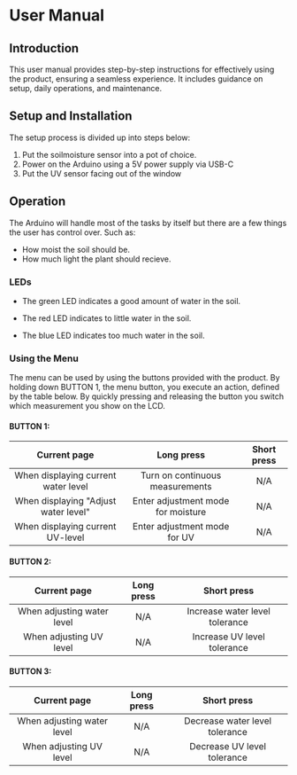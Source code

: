 # User Manual

## Introduction

This user manual provides step-by-step instructions for effectively using the product, ensuring a seamless experience. It includes guidance on setup, daily operations, and maintenance.

## Setup and Installation

The setup process is divided up into steps below:

1. Put the soilmoisture sensor into a pot of choice.
2. Power on the Arduino using a 5V power supply via USB-C
3. Put the UV sensor facing out of the window

## Operation

The Arduino will handle most of the tasks by itself but there are a few things the user has control over. Such as:

- How moist the soil should be.
- How much light the plant should recieve.

### LEDs

- The green LED indicates a good amount of water in the soil.

- The red LED indicates to little water in the soil.

- The blue LED indicates too much water in the soil.

### Using the Menu

The menu can be used by using the buttons provided with the product. By holding down BUTTON 1, the menu button, you execute an action, defined by the table below. By quickly pressing and releasing the button you switch which measurement you show on the LCD.

#### BUTTON 1:

| Current page |  **Long press**  | **Short press** |
|  :-:   | :-: | :-: |
| When displaying current water level | Turn on continuous measurements |  N/A
| When displaying "Adjust water level" | Enter adjustment mode for moisture |  N/A
| When displaying current UV-level | Enter adjustment mode for UV | N/A  

#### BUTTON 2:

| Current page |  **Long press**  | **Short press** |
|  :-:   | :-: | :-: |
| When adjusting water level | N/A |  Increase water level tolerance
| When adjusting UV level | N/A |  Increase UV level tolerance

#### BUTTON 3:

| Current page |  **Long press**  | **Short press** |
|  :-:   | :-: | :-: |
| When adjusting water level | N/A |  Decrease water level tolerance
| When adjusting UV level | N/A |  Decrease UV level tolerance